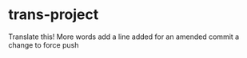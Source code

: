 # trans-project

Translate this!
More words
add a line
added for an amended commit
a change to force push
